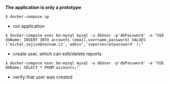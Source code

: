 **The application is only a prototype**

```$ docker-compose up```
- run application

```$ docker-compose exec be-mysql mysql -u dbUser -p'dbPassword' -e "USE dbName; INSERT INTO accounts (email,username,password) VALUES ('michal.zajice@seznam.cz','admin','supersecretpassword' );"```
- create user, which can edit/delete reports

```$ docker-compose exec be-mysql mysql -u dbUser -p'dbPassword' -e "USE dbName; SELECT * FROM accounts;"```
- verify that user was created
